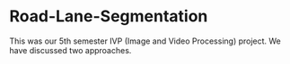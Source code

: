# Road-Lane-Segmentation
This was our 5th semester IVP (Image and Video Processing) project. We have discussed two approaches.
